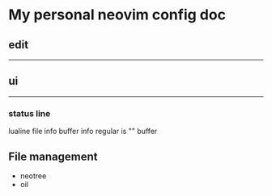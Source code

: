 
# My personal neovim config doc

## edit
---

## ui 
---
### status line
lualine
file info
buffer info
regular is "" buffer

## File management
- neotree
- oil
